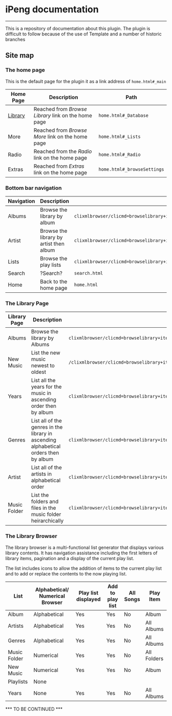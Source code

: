 # iPeng documentation

---

This is a repository of documentation about this plugin.
The plugin is difficult to follow because of the
use of Template and a number of historic branches

## Site map

### The home page

This is the default page for the plugin it as a link address of `home.html#_main`

Home Page | Description | Path
---|---|---
[Library](#Library) | Reached from *Browse Library* link on the home page | `home.html#_Database`
More | Reached from *Browse More* link on the home page | `home.html#_Lists`
Radio | Reached from the *Radio* link on the home page | `home.html#_Radio`
Extras | Reached from *Extras* link on the home page | `home.html#_browseSettings`

### Bottom bar navigation

Navigation | Description | Path
---|---|---
Albums | Browse the library by album | `clixmlbrowser/clicmd=browselibrary+items&linktitle=BROWSE_BY_ALBUM&mode=albums`
Artist | Browse the library by artist then album | `clixmlbrowser/clicmd=browselibrary+items&linktitle=BROWSE_BY_ARTIST&mode=artists`
Lists |  Browse the play lists | `clixmlbrowser/clicmd=browselibrary+items&linktitle=SAVED_PLAYLISTS&mode=playlists`
Search | ?Search? | `search.html`
Home | Back to the home page | `home.html`

<h3 id="Library">The Library Page</h3>

Library Page | Description | Path
---|---|---
Albums |Browse the library by Albums | `clixmlbrowser/clicmd=browselibrary+items&linktitle=BROWSE_BY_ALBUM&mode=albums`
New Music | List the new music newest to oldest| `/clixmlbrowser/clicmd=browselibrary+items&linktitle=BROWSE_NEW_MUSIC&mode=albums&wantMetadata=1&sort=new`
Years | List all the years for the music in ascending order then by album|`clixmlbrowser/clicmd=browselibrary+items&linktitle=BROWSE_BY_YEAR&mode=years`
Genres | List all of the genres in the library in ascending alphabetical orders then by album | `clixmlbrowser/clicmd=browselibrary+items&linktitle=BROWSE_BY_GENRE&mode=genres`
Artist | List all of the artists in alphabetical order | `clixmlbrowser/clicmd=browselibrary+items&linktitle=BROWSE_BY_ARTIST&mode=artists`
Music Folder |List the folders and files in the music folder heirarchically | `clixmlbrowser/clicmd=browselibrary+items&linktitle=BROWSE_MUSIC_FOLDER&mode=bmf`

<h3 id="Browser">The Library Browser</h3>

The library browser is a multi-functional list generator that
displays various library contents. It has navigation
assistance including the first letters of library items,
pagination and a display of the current play list.

The list includes icons to allow the addition of items to the
current play list and to add or replace the contents to the now playing
list.

List | Alphabetical/ Numerical Browser | Play list displayed | Add to play list | All Songs | Play Item
---|---|---|---|---|---
Album| Alphabetical | Yes | Yes | No | Album
Artists| Alphabetical | Yes | Yes | No | All Albums
Genres| Alphabetical | Yes | Yes | No | All Albums
Music Folder| Numerical | Yes | Yes | No | All Folders
New Music | Numerical | Yes | Yes | No | Album
Playlists | None |
Years| None | Yes | Yes | No | All Albums

*** TO BE CONTINUED ***
